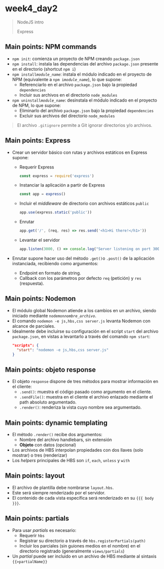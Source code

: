 # week4_day2

> NodeJS intro
> 
> Express


## Main points: NPM commands

- `npm init`: comienza un proyecto de NPM creando `package.json`
- `npm install`: instala las dependencias del archivo `package.json` presente en el directorio  (shortcut `npm i`)
- `npm install`*`module_name`*: instala el módulo indicado en el proyecto de NPM (equivalente a `npm i`*`module_name`*), lo que supone:
  - Referenciarlo en el archivo `package.json` bajo la propiedad `dependencies`
  - Incluir sus archivos en el directorio `node_modules`
- `npm uninstall`*`module_name`*: desinstala el módulo indicado en el proyecto de NPM, lo que supone:
  - Eliminarlo del archivo `package.json` bajo la propiedad `dependencies`
  - Excluir sus archivos del directorio `node_modules`
  
> El archivo `.gitignore` permite a Git ignorar directorios y/o archivos.


## Main points: Express 

- Crear un servidor básico con rutas y archivos estáticos en Express supone:
  - Requerir Express
    ````javascript
    const express = require('express')
    ````
  - Instanciar la aplicación a partir de Express
    ````javascript
    const app = express()
    ````
  - Incluir el *middleware* de directorio con archivos estáticos `public`
    ````javascript
    app.use(express.static('public'))
    ````
  - Enrutar
    ````javascript
    app.get('/', (req, res) => res.send('<h1>Hi there!</h1>'))
    ````
  - Levantar el servidor
    ````javascript
    app.listen(3000, () => console.log("Server listening on port 3000"))
    ````
  
- Enrutar supone hacer uso del método `.get()`o `.post()` de la aplicación instanciada, recibiendo como argumentos:
  - Endpoint en formato de string.
  - Callback con los parámetros por defecto `req` (petición) y `res` (respuesta).
  
## Main points: Nodemon
- El módulo global Nodemon atiende a los cambios en un archivo, siendo iniciado mediante `nodemon`*`nombre_archivo`*. 
- El comando `nodemon -e js,hbs,css server.js` levanta Nodemon con alcance de parciales.
- Idealmente debe incluirse su configuración en el script `start` del archivo `package.json`, en vistas a levantarlo a través del comando `npm start`: 
  ````json
  "scripts": {
    "start": "nodemon -e js,hbs,css server.js"
  }
  ````
  
## Main points: objeto response
- El objeto `response` dispone de tres métodos para mostrar información en el cliente:
  - `.send()`: muestra el código pasado como argumento en el cliente.
  - `.sendFile()`: muestra en el cliente el archivo enlazado mediante el path absoluto argumentado.
  - `.render()`: renderiza la vista cuyo nombre sea argumentado.
  
  
## Main points: dynamic templating

- El método `.render()` recibe dos argumentos:
  * Nombre del archivo handlebars, sin extensión
  * **Objeto** con datos (opcional)
- Los archivos de HBS interpolan propiedades con dos llaves (solo mostrar) o tres (renderizar)
- Los _helpers_ principales de HBS son `if`, `each`, `unless` y `with`


## Main points: layout

- El archivo de plantilla debe nombrarse `layout.hbs`.
- Este será siempre renderizado por el servidor.
- El contenido de cada vista específica será renderizado en su `{{{ body }}}`.


## Main points: partials

- Para usar _partials_ es necesario:
  * Requerir `hbs`
  * Registrar su directorio a través de `hbs.registerPartials(path)`
  * Incluir los parciales (sin guiones medios en el nombre) en el directorio registrado (generalmente `views/partials`)
- Un _partial_ puede ser incluido en un archivo de HBS mediante al sintaxis `{{>partialName}}`

